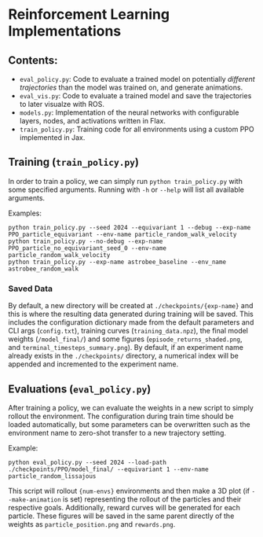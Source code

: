# Reinforcement Learning Implementations

## Contents:
- `eval_policy.py`: Code to evaluate a trained model on potentially *different trajectories* than the model was trained on, and generate animations. 
- `eval_vis.py`: Code to evaluate a trained model and save the trajectories to later visualze with ROS. 
- `models.py`: Implementation of the neural networks with configurable layers, nodes, and activations written in Flax. 
- `train_policy.py`: Training code for all environments using a custom PPO implemented in Jax. 

## Training (`train_policy.py`)
In order to train a policy, we can simply run `python train_policy.py` with some specified arguments. Running with `-h` or `--help` will list all available arguments. 

Examples:
```
python train_policy.py --seed 2024 --equivariant 1 --debug --exp-name PPO_particle_equivariant --env-name particle_random_walk_velocity
python train_policy.py --no-debug --exp-name PPO_particle_no_equivariant_seed_0 --env-name particle_random_walk_velocity
python train_policy.py --exp-name astrobee_baseline --env_name astrobee_random_walk
```

### Saved Data
By default, a new directory will be created at `./checkpoints/{exp-name}` and this is where the resulting data generated during training will be saved. This includes the configuration dictionary made from the default parameters and CLI args (`config.txt`), training curves (`training_data.npz`), the final model weights (`/model_final/`) and some figures (`episode_returns_shaded.png`, and `terminal_timesteps_summary.png`). By default, if an experiment name already exists in the `./checkpoints/` directory, a numerical index will be appended and incremented to the experiment name. 

## Evaluations (`eval_policy.py`)
After training a policy, we can evaluate the weights in a new script to simply rollout the environment. The configuration during train time should be loaded automatically, but some parameters can be overwritten such as the environment name to zero-shot transfer to a new trajectory setting. 

Example:
```
python eval_policy.py --seed 2024 --load-path ./checkpoints/PPO/model_final/ --equivariant 1 --env-name particle_random_lissajous
```

This script will rollout `{num-envs}` environments and then make a 3D plot (if `--make-animation` is set) representing the rollout of the particles and their respective goals. Additionally, reward curves will be generated for each particle. These figures will be saved in the same parent directly of the weights as `particle_position.png` and `rewards.png`. 